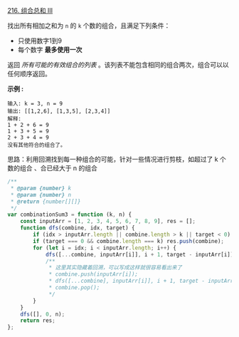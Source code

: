 [216. 组合总和 III](https://leetcode.cn/problems/combination-sum-iii/)

找出所有相加之和为 `n` 的 `k` 个数的组合，且满足下列条件：

- 只使用数字1到9
- 每个数字 **最多使用一次** 

返回 *所有可能的有效组合的列表* 。该列表不能包含相同的组合两次，组合可以以任何顺序返回。

**示例 :**

```
输入: k = 3, n = 9
输出: [[1,2,6], [1,3,5], [2,3,4]]
解释:
1 + 2 + 6 = 9
1 + 3 + 5 = 9
2 + 3 + 4 = 9
没有其他符合的组合了。
```

思路：利用回溯找到每一种组合的可能，针对一些情况进行剪枝，如超过了 k 个数的组合 、合已经大于 n 的组合

```js
/**
 * @param {number} k
 * @param {number} n
 * @return {number[][]}
 */
var combinationSum3 = function (k, n) {
    const inputArr = [1, 2, 3, 4, 5, 6, 7, 8, 9], res = [];
    function dfs(combine, idx, target) {
        if (idx > inputArr.length || combine.length > k || target < 0) return;
        if (target === 0 && combine.length === k) res.push(combine);
        for (let i = idx; i < inputArr.length; i++) {
            dfs([...combine, inputArr[i]], i + 1, target - inputArr[i])
            /**
             * 这里其实隐藏着回溯，可以写成这样就很容易看出来了
             * combine.push(inputArr[i]);
             * dfs([...combine], inputArr[i]], i + 1, target - inputArr[i]);
             * combine.pop();
             */
        }
    }
    dfs([], 0, n);
    return res;
};
```

